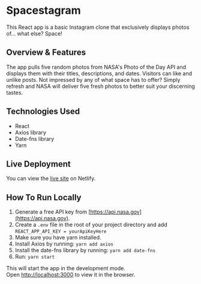 # Spacestagram

This React app is a basic Instagram clone that exclusively displays photos of... what else? Space!

## Overview & Features

The app pulls five random photos from NASA's Photo of the Day API and displays them with their titles, descriptions, and dates. Visitors can like and unlike posts. Not impressed by any of what space has to offer? Simply refresh and NASA will deliver five fresh photos to better suit your discerning tastes.

## Technologies Used

* React
* Axios library
* Date-fns library
* Yarn

## Live Deployment
You can view the [live site](https://hellospacestagram.netlify.app) on Netlify.

## How To Run Locally

1. Generate a free API key from [https://api.nasa.gov](https://api.nasa.gov).
2. Create a `.env` file in the root of your project directory and add `REACT_APP_API_KEY = yourApiKeyHere`
3. Make sure you have yarn installed.
4. Install Axios by running:
`yarn add axios`
5. Install the date-fns library by running:
`yarn add date-fns`
6. Run:
`yarn start`

This will start the app in the development mode.\
Open [http://localhost:3000](http://localhost:3000) to view it in the browser.
